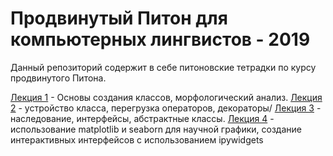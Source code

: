 # Продвинутый Питон для компьютерных лингвистов - 2019
Данный репозиторий содержит в себе питоновские тетрадки по курсу продвинутого Питона.

[Лекция 1](https://github.com/klyshinsky/AdvancedPython/blob/master/lecture_20190909.ipynb) - Основы создания классов, морфологический анализ.
[Лекция 2](https://github.com/klyshinsky/AdvancedPython/blob/master/lecture_20190916.ipynb) - устройство класса, перегрузка операторов, декораторы/
[Лекция 3](https://github.com/klyshinsky/AdvancedPython/blob/master/lecture_20190930_Inheritance.ipynb) - наследование, интерфейсы, абстрактные классы.
[Лекция 4](https://github.com/klyshinsky/AdvancedPython/blob/master/lecture_20191007_matplotlib%2Bseaborn%2Bipywidgets.ipynb) - использование matplotlib и seaborn для научной графики, создание интерактивных интерфейсов с использованием ipywidgets
